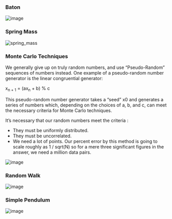 ### Baton
![image](https://github.com/dask-58/College/assets/140686560/9054cfe5-c25b-4767-b58f-500716489d4c)

### Spring Mass
![spring_mass](https://github.com/dask-58/College/assets/140686560/1c9e2643-a704-4562-9e24-ba020bcc6d9c)

### Monte Carlo Techniques

We generally give up on truly random numbers, and use “Pseudo-Random” sequences of numbers instead. One example of a pseudo-random number generator is the linear congruential generator:

x<sub>n + 1</sub> = (ax<sub>n</sub> + b) % c

This pseudo-random number generator takes a “seed” x0 and generates a
series of numbers which, depending on the choices of a, b, and c, can meet
the necessary criteria for Monte Carlo techniques.

It’s necessary that our random numbers meet the criteria :
- They must be uniformly distributed.
- They must be uncorrelated.
- We need a lot of points. Our percent error by this method is going to
  scale roughly as 1 / sqrt(N) so for a mere three significant figures in the answer,
  we need a million data pairs.

![image](https://github.com/dask-58/College/assets/140686560/5183b4f8-523e-497a-a9be-65da8ed4b401)


### Random Walk
![image](https://github.com/dask-58/College/assets/140686560/9cdabac8-0e1f-447f-8213-0a8451be4c44)

### Simple Pendulum
![image](https://github.com/dask-58/College/assets/140686560/e18345ae-b428-4749-aec4-7a071da0ed9c)

